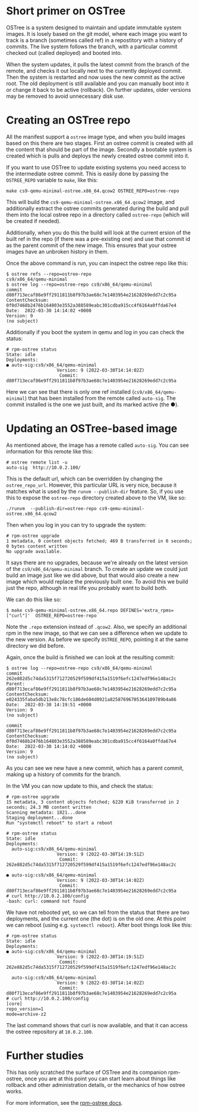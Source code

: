 # Short primer on OSTree

OSTree is a system designed to maintain and update immutable system
images. It is losely based on the git model, where each image you want
to track is a branch (sometimes called ref) in a repostitory with a
history of commits. The live system follows the branch, with a particular
commit checked out (called deployed) and booted into.

When the system updates, it pulls the latest commit from the branch of
the remote, and checks it out locally next to the currently deployed
commit. Then the system is restarted and now uses the new commit as
the active root. The old deployment is still available and you can
manually boot into it or change it back to be active (rollback). On
further updates, older versions may be removed to avoid unnecessary
disk use.

# Creating an OSTree repo

All the manifest support a `ostree` image type, and when you build
images based on this there are two stages. First an ostree commit is
created with all the content that should be part of the
image. Secondly a bootable system is created which is pulls and
deploys the newly created ostree commit into it.

If you want to use OSTree to update existing systems you need access
to the intermediate ostree commit. This is easily done by passing
the `OSTREE_REPO` variable to `make`, like this:

```
make cs9-qemu-minimal-ostree.x86_64.qcow2 OSTREE_REPO=ostree-repo
```

This will build the `cs9-qemu-minimal-ostree.x86_64.qcow2` image, and additionally
extract the ostree commits generated during the build and pull them into
the local ostree repo in a directory called `ostree-repo` (which will be created
if needed).

Additionally, when you do this the build will look at the current ersion of the
built ref in the repo (if there was a pre-existing one) and use that commit id as
the parent commit of the new image. This ensures that your ostree images have
an unbroken history in them.

Once the above command is run, you can inspect the ostree repo like this:

```
$ ostree refs --repo=ostree-repo
cs9/x86_64/qemu-minimal
$ ostree log --repo=ostree-repo cs9/x86_64/qemu-minimal
commit d80f713ecaf86e9ff2911811b8f97b3ae68c7e1403954e21628269edd7c2c95a
ContentChecksum:  0f0d7468b2476b164803e3552a388589eabc301cdba915cc4f6164a0ffda67e4
Date:  2022-03-30 14:14:02 +0000
Version: 9
(no subject)
```

Additionally if you boot the system in qemu and log in you can check the status:

```
# rpm-ostree status
State: idle
Deployments:
● auto-sig:cs9/x86_64/qemu-minimal
                   Version: 9 (2022-03-30T14:14:02Z)
                    Commit: d80f713ecaf86e9ff2911811b8f97b3ae68c7e1403954e21628269edd7c2c95a
```

Here we can see that there is only one ref installed (`cs9/x86_64/qemu-minimal`) that
has been installed from the remote called `auto-sig`. The commit installed is the one we just
built, and its marked active (the ●).

# Updating an OSTree-based image

As mentioned above, the image has a remote called `auto-sig`. You can see information for this
remote like this:

```
# ostree remote list -u
auto-sig  http://10.0.2.100/
```

This is the default url, which can be overridden by changing the `ostree_repo_url`. However, this particular
URL is very nice, because it matches what is used by the `runvm --publish-dir` feature. So, if you use
this to expose the `ostree-repo` directory created above to the VM, like so:

```
./runvm  --publish-dir=ostree-repo cs9-qemu-minimal-ostree.x86_64.qcow2
```

Then when you log in you can try to upgrade the system:

```
# rpm-ostree upgrade
1 metadata, 0 content objects fetched; 469 B transferred in 0 seconds; 0 bytes content written
No upgrade available.
```

It says there are no upgrades, because we're already on the latest version of the `cs9/x86_64/qemu-minimal` branch.
To create an update we could just build an image just like we did above, but that would also create a new image
which would replace the previously built one. To avoid this we build just the repo, although in real life you
probably want to build both.

We can do this like so:

```
$ make cs9-qemu-minimal-ostree.x86_64.repo DEFINES='extra_rpms=["curl"]'  OSTREE_REPO=ostree-repo
```

Note the `.repo` extension instead of `.qcow2`. Also, we specify an additional rpm in the new image, so that
we can see a difference when we update to the new version. As before we specify `OSTREE_REPO`, pointing it
at the same directory we did before.

Again, once the build is finished we can look at the resulting commit:

```
$ ostree log --repo=ostree-repo cs9/x86_64/qemu-minimal
commit 262e882d5c74da5315f712720529f599df415a1519f6efc1247edf96e148ac2c
Parent:  d80f713ecaf86e9ff2911811b8f97b3ae68c7e1403954e21628269edd7c2c95a
ContentChecksum:  e024335faba5db213e8c78cfc186de604d0921a82587696705364109789b4a86
Date:  2022-03-30 14:19:51 +0000
Version: 9
(no subject)

commit d80f713ecaf86e9ff2911811b8f97b3ae68c7e1403954e21628269edd7c2c95a
ContentChecksum:  0f0d7468b2476b164803e3552a388589eabc301cdba915cc4f6164a0ffda67e4
Date:  2022-03-30 14:14:02 +0000
Version: 9
(no subject)
```

As you can see we new have a new commit, which has a parent commit, making up a history of commits
for the branch.

In the VM you can now update to this, and check the status:

```
# rpm-ostree upgrade
15 metadata, 3 content objects fetched; 6220 KiB transferred in 2 seconds; 24.3 MB content written
Scanning metadata: 1821...done
Staging deployment...done
Run "systemctl reboot" to start a reboot

# rpm-ostree status
State: idle
Deployments:
  auto-sig:cs9/x86_64/qemu-minimal
                   Version: 9 (2022-03-30T14:19:51Z)
                    Commit: 262e882d5c74da5315f712720529f599df415a1519f6efc1247edf96e148ac2c

● auto-sig:cs9/x86_64/qemu-minimal
                   Version: 9 (2022-03-30T14:14:02Z)
                    Commit: d80f713ecaf86e9ff2911811b8f97b3ae68c7e1403954e21628269edd7c2c95a
# curl http://10.0.2.100/config
-bash: curl: command not found
```

We have not rebooted yet, so we can tell from the status that there are two deployments, and the
current one (the dot) is on the old one. At this point we can reboot (using e.g. `systemctl reboot`).
After boot things look like this:

```
# rpm-ostree status
State: idle
Deployments:
● auto-sig:cs9/x86_64/qemu-minimal
                   Version: 9 (2022-03-30T14:19:51Z)
                    Commit: 262e882d5c74da5315f712720529f599df415a1519f6efc1247edf96e148ac2c

  auto-sig:cs9/x86_64/qemu-minimal
                   Version: 9 (2022-03-30T14:14:02Z)
                    Commit: d80f713ecaf86e9ff2911811b8f97b3ae68c7e1403954e21628269edd7c2c95a
# curl http://10.0.2.100/config
[core]
repo_version=1
mode=archive-z2
```

The last command shows that curl is now available, and that it can access the ostree repository
at `10.0.2.100`.

# Further studies

This has only scratched the surface of OSTree and its companion rpm-ostree, once you are
at this point you can start learn about things like rollback and other administration details, or
the mechanics of how ostree works.

For more information, see the [rpm-ostree docs](https://coreos.github.io/rpm-ostree/).
